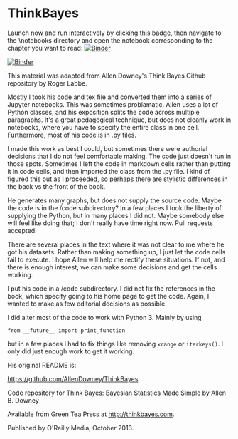 ThinkBayes
==========

Launch now and run interactively by clicking this badge,
then navigate to the \notebooks directory and open the
notebook corresponding to the chapter you want to read: 
[![Binder](http://mybinder.org/badge.svg)](http://mybinder.org/repo/rlabbe/ThinkBayes)

[![Binder](https://mybinder.org/badge_logo.svg)](https://mybinder.org/v2/gh/davidbalslevclausen/ThinkBayes/binder-env-file)


This material was adapted from Allen Downey's Think Bayes 
Github repository by Roger Labbe. 

Mostly I took his code and tex file and converted them into
a series of Jupyter notebooks. This was sometimes problamatic.
Allen uses a lot of Python classes, and his exposition splits
the code across multiple paragraphs. It's a great pedagogical
technique, but does not cleanly work in notebooks, where you have
to specify the entire class in one cell. Furthermore, most of 
his code is in .py files. 

I made this work as best I could, but sometimes there were
authorial decisions that I do not feel comfortable making. 
The code just doesn't run in those spots. Sometimes I left
the code in markdown cells rather than putting it in code
cells, and then imported the class from the .py file. I kind
of figured this out as I proceeded, so perhaps there are
stylistic differences in the back vs the front of the book.

He generates many graphs, but does not supply the source code.
Maybe the code is in the /code subdirectory? In a few places 
I took the liberty of supplying the Python, but in many places
I did not. Maybe somebody else will feel like doing that; 
I don't really have time right now. Pull requests accepted!

There are several places in the text where it was not clear
to me where he got his datasets. Rather than making something
up, I just let the code cells fail to execute. I hope Allen
will help me rectify these situations. If not, and there is
enough interest, we can make some decisions and get the cells
working.

I put his code in a /code subdirectory. I did not fix the references
in the book, which specify going to his home page to get the code.
Again, I wanted to make as few editorial decisions as possible.

I did alter most of the code to work with Python 3. Mainly by using

    from __future__ import print_function
    
but in a few places I had to fix things like removing `xrange` or
`iterkeys()`. I only did just enough work to get it working.


His original README is:

https://github.com/AllenDowney/ThinkBayes

Code repository for Think Bayes: Bayesian Statistics Made Simple
by Allen B. Downey

Available from Green Tea Press at http://thinkbayes.com.

Published by O'Reilly Media, October 2013.

